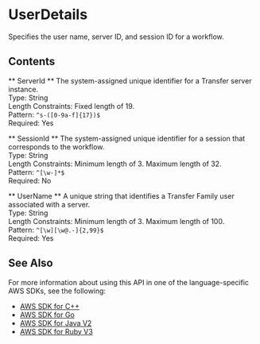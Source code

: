 # UserDetails<a name="API_UserDetails"></a>

Specifies the user name, server ID, and session ID for a workflow\.

## Contents<a name="API_UserDetails_Contents"></a>

 ** ServerId **   <a name="TransferFamily-Type-UserDetails-ServerId"></a>
The system\-assigned unique identifier for a Transfer server instance\.   
Type: String  
Length Constraints: Fixed length of 19\.  
Pattern: `^s-([0-9a-f]{17})$`   
Required: Yes

 ** SessionId **   <a name="TransferFamily-Type-UserDetails-SessionId"></a>
The system\-assigned unique identifier for a session that corresponds to the workflow\.  
Type: String  
Length Constraints: Minimum length of 3\. Maximum length of 32\.  
Pattern: `^[\w-]*$`   
Required: No

 ** UserName **   <a name="TransferFamily-Type-UserDetails-UserName"></a>
A unique string that identifies a Transfer Family user associated with a server\.  
Type: String  
Length Constraints: Minimum length of 3\. Maximum length of 100\.  
Pattern: `^[\w][\w@.-]{2,99}$`   
Required: Yes

## See Also<a name="API_UserDetails_SeeAlso"></a>

For more information about using this API in one of the language\-specific AWS SDKs, see the following:
+  [AWS SDK for C\+\+](https://docs.aws.amazon.com/goto/SdkForCpp/transfer-2018-11-05/UserDetails) 
+  [AWS SDK for Go](https://docs.aws.amazon.com/goto/SdkForGoV1/transfer-2018-11-05/UserDetails) 
+  [AWS SDK for Java V2](https://docs.aws.amazon.com/goto/SdkForJavaV2/transfer-2018-11-05/UserDetails) 
+  [AWS SDK for Ruby V3](https://docs.aws.amazon.com/goto/SdkForRubyV3/transfer-2018-11-05/UserDetails) 